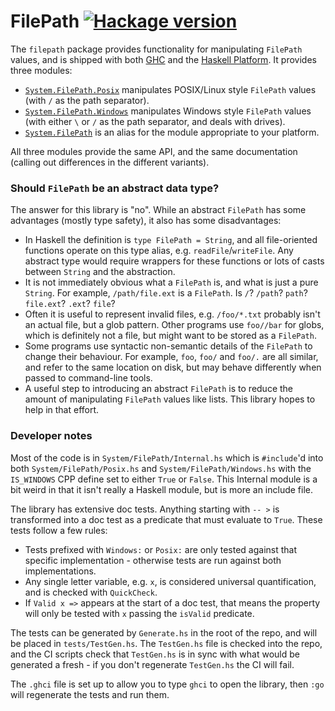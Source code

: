 # FilePath [![Hackage version](https://img.shields.io/hackage/v/filepath.svg?label=Hackage)](https://hackage.haskell.org/package/filepath)

The `filepath` package provides functionality for manipulating `FilePath` values, and is shipped with both [GHC](https://www.haskell.org/ghc/) and the [Haskell Platform](https://www.haskell.org/platform/). It provides three modules:

* [`System.FilePath.Posix`](http://hackage.haskell.org/package/filepath/docs/System-FilePath-Posix.html) manipulates POSIX/Linux style `FilePath` values (with `/` as the path separator).
* [`System.FilePath.Windows`](http://hackage.haskell.org/package/filepath/docs/System-FilePath-Windows.html) manipulates Windows style `FilePath` values (with either `\` or `/` as the path separator, and deals with drives).
* [`System.FilePath`](http://hackage.haskell.org/package/filepath/docs/System-FilePath.html) is an alias for the module appropriate to your platform.

All three modules provide the same API, and the same documentation (calling out differences in the different variants).

### Should `FilePath` be an abstract data type?

The answer for this library is "no". While an abstract `FilePath` has some advantages (mostly type safety), it also has some disadvantages:

* In Haskell the definition is `type FilePath = String`, and all file-oriented functions operate on this type alias, e.g. `readFile`/`writeFile`. Any abstract type would require wrappers for these functions or lots of casts between `String` and the abstraction.
* It is not immediately obvious what a `FilePath` is, and what is just a pure `String`. For example, `/path/file.ext` is a `FilePath`. Is `/`? `/path`? `path`? `file.ext`? `.ext`? `file`?
* Often it is useful to represent invalid files, e.g. `/foo/*.txt` probably isn't an actual file, but a glob pattern. Other programs use `foo//bar` for globs, which is definitely not a file, but might want to be stored as a `FilePath`.
* Some programs use syntactic non-semantic details of the `FilePath` to change their behaviour. For example, `foo`, `foo/` and `foo/.` are all similar, and refer to the same location on disk, but may behave differently when passed to command-line tools.
* A useful step to introducing an abstract `FilePath` is to reduce the amount of manipulating `FilePath` values like lists. This library hopes to help in that effort.

### Developer notes

Most of the code is in `System/FilePath/Internal.hs` which is `#include`'d into both `System/FilePath/Posix.hs` and `System/FilePath/Windows.hs` with the `IS_WINDOWS` CPP define set to either `True` or `False`. This Internal module is a bit weird in that it isn't really a Haskell module, but is more an include file.

The library has extensive doc tests. Anything starting with `-- >` is transformed into a doc test as a predicate that must evaluate to `True`. These tests follow a few rules:

* Tests prefixed with `Windows:` or `Posix:` are only tested against that specific implementation - otherwise tests are run against both implementations.
* Any single letter variable, e.g. `x`, is considered universal quantification, and is checked with `QuickCheck`.
* If `Valid x =>` appears at the start of a doc test, that means the property will only be tested with `x` passing the `isValid` predicate.

The tests can be generated by `Generate.hs` in the root of the repo, and will be placed in `tests/TestGen.hs`. The `TestGen.hs` file is checked into the repo, and the CI scripts check that `TestGen.hs` is in sync with what would be generated a fresh - if you don't regenerate `TestGen.hs` the CI will fail.

The `.ghci` file is set up to allow you to type `ghci` to open the library, then `:go` will regenerate the tests and run them.
